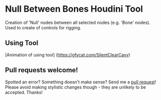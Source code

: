 # Null Between Bones Houdini Tool
Creation of 'Null' nodes between all selected nodes (e.g. 'Bone' nodes).
Used to create of controls for rigging.
## Using Tool
[Animation of using tool] (https://gfycat.com/SilentClearCavy)
## Pull requests welcome!
Spotted an error? Something doesn't make sense? Send me a [pull request](https://github.com/Kuchavo/Null-Between-Bones-Houdini-Tool/pulls)! Please avoid making stylistic changes though - they are unlikely to be accepted. Thanks!

